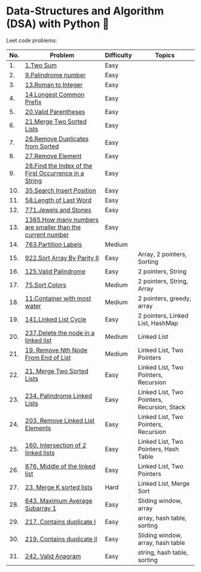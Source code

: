 # Data-Structures and Algorithm (DSA) with Python 🐍

Leet code problems:

| No. | Problem                                                                                                                                                                                               | Difficulty | Topics                                      |
| --- | ----------------------------------------------------------------------------------------------------------------------------------------------------------------------------------------------------- | ---------- | ------------------------------------------- |
| 1.  | [1.Two Sum](https://github.com/AnushaDeviR/dsaWithPython/blob/main/leetcode-data-structures/data-structures-1/twoSum.py)                                                                              | Easy       |
| 2.  | [9.Palindrome number](https://github.com/AnushaDeviR/dsaWithPython/blob/main/leetcode-data-structures/data-structures-1/palindromeNumber.py)                                                          | Easy       |
| 3.  | [13.Roman to Integer](https://github.com/AnushaDeviR/dsaWithPython/blob/main/leetcode-data-structures/data-structures-1/romanToInteger.py)                                                            | Easy       |
| 4.  | [14.Longest Common Prefix](https://github.com/AnushaDeviR/dsaWithPython/blob/main/leetcode-data-structures/data-structures-1/longestCommonPrefix.py)                                                  | Easy       |
| 5.  | [20.Valid Parentheses](https://github.com/AnushaDeviR/dsaWithPython/blob/main/leetcode-data-structures/data-structures-1/validParentheses.py)                                                         | Easy       |
| 6.  | [21.Merge Two Sorted Lists](https://github.com/AnushaDeviR/dsaWithPython/blob/main/leetcode-data-structures/data-structures-1/mergeTwoSortedLists.py)                                                 | Easy       |
| 7.  | [26.Remove Duplicates from Sorted](https://github.com/AnushaDeviR/dsaWithPython/blob/main/leetcode-data-structures/data-structures-1/removeDuplicatesFromSortedArray.py)                              | Easy       |
| 8.  | [27.Remove Element](https://github.com/AnushaDeviR/dsaWithPython/blob/main/leetcode-data-structures/data-structures-1/removeElement.py)                                                               | Easy       |
| 9.  | [28.Find the Index of the First Occurrence in a String](https://github.com/AnushaDeviR/dsaWithPython/blob/main/leetcode-data-structures/data-structures-1/indexOfFirstOccuranceInString.py)           | Easy       |
| 10. | [35.Search Insert Position](https://github.com/AnushaDeviR/dsaWithPython/blob/main/leetcode-data-structures/data-structures-1/searchInsertPosition.py)                                                | Easy       |
| 11. | [58.Length of Last Word](https://github.com/AnushaDeviR/dsaWithPython/blob/main/leetcode-data-structures/data-structures-1/lengthOfLastWord.py)                                                       | Easy       |
| 12. | [771.Jewels and Stones](https://github.com/AnushaDeviR/dsaWithPython/blob/main/leetcode-data-structures/data-structures-1/jewelsAndStones.py)                                                         | Easy       |
| 13. | [1365.How many numbers are smaller than the current number](https://github.com/AnushaDeviR/dsaWithPython/blob/main/leetcode-data-structures/data-structures-1/smallerNumbersThanCurrent.py)           | Easy       |
| 14. | [763.Partition Labels](https://github.com/AnushaDeviR/dsaWithPython/blob/main/leetcode-data-structures/data-structures-1/partitionLabels.py)                                                          | Medium     |
| 15. | [922.Sort Array By Parity II](https://github.com/AnushaDeviR/dsaWithPython/blob/main/leetcode-data-structures/data-structures-1/sortArrayByParityII.py)                                               | Easy       | Array, 2 pointers, Sorting                  |
| 16. | [125.Valid Palindrome](https://github.com/AnushaDeviR/dsaWithPython/blob/main/leetcode-data-structures/data-structures-1/validPalindrome.py)                                                          | Easy       | 2 pointers, String                          |
| 17. | [75.Sort Colors](https://github.com/AnushaDeviR/dsaWithPython/blob/main/leetcode-data-structures/data-structures-1/sortColors.py)                                                                     | Medium     | 2 pointers, String, Array                   |
| 18. | [11.Container with most water](https://github.com/AnushaDeviR/dsaWithPython/blob/main/leetcode-data-structures/data-structures-1/containerWithMostWater.py)                                           | Medium     | 2 pointers, greedy, array                   |
| 19. | [141.Linked List Cycle](https://github.com/AnushaDeviR/dsaWithPython/blob/main/leetcode-data-structures/data-structures-1/linkedListCycle.py)                                                         | Easy       | 2 pointers, Linked List, HashMap            |
| 20. | [237.Delete the node in a linked list](https://github.com/AnushaDeviR/dsaWithPython/blob/main/leetcode-data-structures/data-structures-1/deleteNodeInALinkedList.py)                                  | Medium     | Linked List                                 |
| 21. | [19. Remove Nth Node From End of List](https://github.com/AnushaDeviR/dsaWithPython/blob/main/leetcode-data-structures/data-structures-1/removeNthNodeFromEndofList.py)                               | Medium     | Linked List, Two Pointers                   |
| 22. | [21. Merge Two Sorted Lists](https://github.com/AnushaDeviR/dsaWithPython/blob/main/leetcode-data-structures/data-structures-1/merge2SortedLists.py)                                                  | Easy       | Linked List, Two Pointers, Recursion        |
| 23. | [234. Palindrome Linked Lists](https://github.com/AnushaDeviR/dsaWithPython/blob/main/leetcode-data-structures/data-structures-1/palindromeLinkedList.py)                                             | Easy       | Linked List, Two Pointers, Recursion, Stack |
| 24. | [203. Remove Linked List Elements](https://github.com/AnushaDeviR/dsaWithPython/blob/990f9578d63cd54dfc180f17cdb383af94221b75/leetcode-data-structures/data-structures-1/removeLinkedListElements.py) | Easy       | Linked List, Two Pointers, Recursion        |
| 25. | [160. Intersection of 2 linked lists](https://github.com/AnushaDeviR/dsaWithPython/blob/main/leetcode-data-structures/data-structures-1/intersectionOfLinkedList.py)                                  | Easy       | Linked List, Two Pointers, Hash Table       |
| 26. | [876. Middle of the linked list](https://github.com/AnushaDeviR/dsaWithPython/blob/main/leetcode-data-structures/data-structures-1/middleOfLinkedList.py)                                             | Easy       | Linked List, Two Pointers                   |
| 27. | [23. Merge K sorted lists](https://github.com/AnushaDeviR/dsaWithPython/blob/main/leetcode-data-structures/data-structures-1/mergeKSortedLists.py)                                                    | Hard       | Linked List, Merge Sort                     |
| 28. | [643. Maximum Average Subarray 1](https://github.com/AnushaDeviR/dsaWithPython/blob/b7b21c0b78ba8cddac7898d365c4a78a4bf02c60/leetcode-data-structures/data-structures-1/maxAverageSubarray1.py)       | Easy       | Sliding window, array                       |
| 29. | [217. Contains duplicate I](https://github.com/AnushaDeviR/dsaWithPython/blob/main/leetcode-data-structures/data-structures-1/containsDuplicate.py)                                                   | Easy       | array, hash table, sorting                  |
| 30. | [219. Contains duplicate II](https://github.com/AnushaDeviR/dsaWithPython/blob/main/leetcode-data-structures/data-structures-1/containsDuplicate2.py)                                                 | Easy       | Sliding window, array, hash table           |
| 31. | [242. Valid Anagram](https://github.com/AnushaDeviR/dsaWithPython/blob/main/leetcode-data-structures/data-structures-1/validAnagram.py)                                                               | Easy       | string, hash table, sorting                 |
